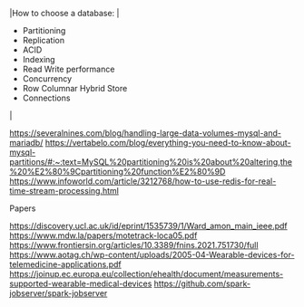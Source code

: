 |How to choose a database: | <ul><li>Partitioning</li><li>Replication</li><li>ACID</li><li>Indexing</li><li>Read Write performance</li><li>Concurrency</li><li>Row Columnar Hybrid Store</li><li>Connections</li></ul>|



https://severalnines.com/blog/handling-large-data-volumes-mysql-and-mariadb/
https://vertabelo.com/blog/everything-you-need-to-know-about-mysql-partitions/#:~:text=MySQL%20partitioning%20is%20about%20altering,the%20%E2%80%9Cpartitioning%20function%E2%80%9D
https://www.infoworld.com/article/3212768/how-to-use-redis-for-real-time-stream-processing.html

Papers

https://discovery.ucl.ac.uk/id/eprint/1535739/1/Ward_amon_main_ieee.pdf
https://www.mdw.la/papers/motetrack-loca05.pdf
https://www.frontiersin.org/articles/10.3389/fnins.2021.751730/full
https://www.aotag.ch/wp-content/uploads/2005-04-Wearable-devices-for-telemedicine-applications.pdf
https://joinup.ec.europa.eu/collection/ehealth/document/measurements-supported-wearable-medical-devices
https://github.com/spark-jobserver/spark-jobserver
